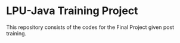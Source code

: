 # LPU-Java Training Project
This repository consists of the codes for the Final Project given post training.
